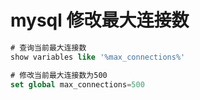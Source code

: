 # mysql 修改最大连接数


```sql
# 查询当前最大连接数
show variables like '%max_connections%'

# 修改当前最大连接数为500
set global max_connections=500
```
